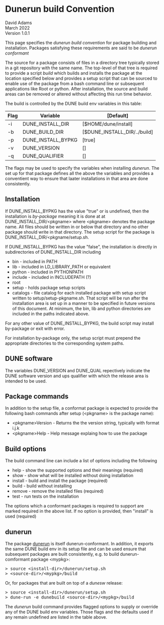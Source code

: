 # Dunerun build Convention

David Adams  
March 2022  
Version 1.0.1

This page specifies the *dunerun build convention* for package building and installation.
Packages satisfying these requirements are said to be *dunerun conformant*

The source for a package consists of files in a directory tree typically stored in a git
repository with the same name.
The top-level of that tree is required to provide a script *build* which builds and installs
the package at the location specified below and provides a setup script that can be sourced
to enable use of the package from a bash command line or subsequent applications like Root
or python.
After installation, the source and build areas can be removed or altered without affecting
this run time behavior.

The build is controlled by the DUNE build env variables in this table:

| Flag |   Variable |              [Default] |
|-----|---|---|
|  -i | DUNE_INSTALL_DIR   |  [$HOME/dune/install] |
|  -b | DUNE_BUILD_DIR     |  [$DUNE_INSTALL_DIR/../build]
|  -p | DUNE_INSTALL_BYPKG |  [true]
|  -v | DUNE_VERSION       |  [<undefined>]
|  -q | DUNE_QUALIFIER     |  [<undefined>]
  
The flags may be used to specify the variables when installing *dunerun*.
The set up for that package defines all the above the variables and provides a
conventient way to ensure that laater installations in that area are done consistently.

## Installation

If DUNE_INSTALL_BYPKG has the value "true" or is undefined, then the installation is
*by-package* meaning it is done at 
at DUNE_INSTALL_DIR/\<pkgname> where \<pkgname> denotes the package name.
All files should be written in or below that directory and no other package should
write in that directory. The setup script for the package is
DUNE_INSTALL_DIR/\<pkgname/setup.sh.

If DUNE_INSTALL_BYPKG has the value "false", the installation is directly in
subdirectories of DUNE_INSTALL_DIR including
* bin - included in PATH
* lib - included in LD_LIBRARY_PATH or equivalent
* python - included in PYTHONPATH
* include - included in INCLUDEPATH (?) 
* root
* setup - holds package setup scripts
* catalogs - file catalog for each installed package
with setup script written to setup/setup-pkgname.sh. That script will be run after
the installation area is set up in a manner to be specified in future versions of
this document. At minimum, the bin, lib and python directories are included in the
paths indicated above.

For any other value of DUNE_INSTALL_BYPKG, the build script may install by-package
or exit with error.
  
For installation by-package only, the setup script must prepend the appropriate
directories to the corresponding system paths.
  
## DUNE software
The variables DUNE_VERSION and DUNE_QUAL repectively indicate the DUNE software
version and ups qualifier with which the release area is intended to be used.
  
## Package commands
In addition to the setup file, a conformat package is expected to provide the
following bash commands after setup (\<pkgname> is the package name):

* &lt;pkgname>Version - Returns the the version string, typically with format i.j.k
* &lt;pkgname>Help - Help message explaing how to use the package
  
## Build options
The build command line can include a list of options including the following
* help - show the supported options and their meanings (required)
* show - show what will be installed without doing installation
* install - build and install the package (required)
* build - build without installing
* remove - remove the installed files (required)
* test - run tests on the installation
  
The options which a conformant packages is required to support are marked required
in the above list.
If no option is provided, then "install" is used (required)

## dunerun
The package [dunerun](https://github.com/dladams/dunerun) is itself dunerun-conformant.
In addition, it exports the same DUNE build env in its setup file and can be used ensure that
subsequent packages are built consistently, e.g. to build dunerun-comformant
package \<mypkg>:
<pre>
> source &lt;install-dir>/dunerun/setup.sh
> &lt;source-dir>/&lt;mypkg>/build
</pre>
Or, for packages that are built on top of a *dunesw* release:
<pre>
> source &lt;install-dir>/dunerun/setup.sh
> dune-run -e dunebuild &lt;source-dir>/&lt;mypkg>/build
</pre>
The *dunerun* build command provides flagged options to supply or override any of
the DUNE build env variables. Those flags and the defaults used if any remain
undefined are listed in the table above.
